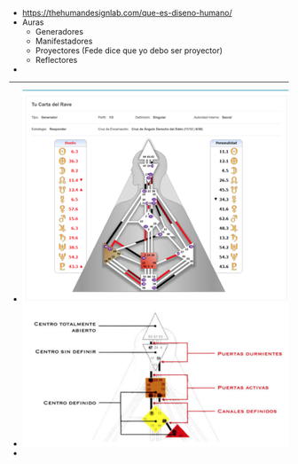 - https://thehumandesignlab.com/que-es-diseno-humano/
- Auras
	- Generadores
	- Manifestadores
	- Proyectores (Fede dice que yo debo ser proyector)
	- Reflectores
-
- ---
- ![Screen Shot 2022-08-21 at 00.09.59.png](../assets/Screen_Shot_2022-08-21_at_00.09.59_1661113027003_0.png)
- ![Screen Shot 2022-08-21 at 17.17.22.png](../assets/Screen_Shot_2022-08-21_at_17.17.22_1661113056087_0.png)
-